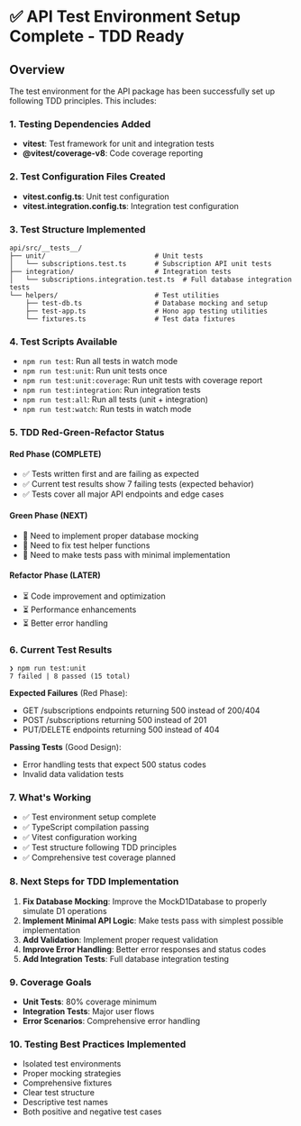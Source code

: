 # ✅ API Test Environment Setup Complete - TDD Ready

## Overview

The test environment for the API package has been successfully set up following TDD principles. This includes:

### 1. Testing Dependencies Added
- **vitest**: Test framework for unit and integration tests
- **@vitest/coverage-v8**: Code coverage reporting

### 2. Test Configuration Files Created
- **vitest.config.ts**: Unit test configuration
- **vitest.integration.config.ts**: Integration test configuration

### 3. Test Structure Implemented
```
api/src/__tests__/
├── unit/                           # Unit tests
│   └── subscriptions.test.ts       # Subscription API unit tests
├── integration/                    # Integration tests  
│   └── subscriptions.integration.test.ts  # Full database integration tests
└── helpers/                        # Test utilities
    ├── test-db.ts                  # Database mocking and setup
    ├── test-app.ts                 # Hono app testing utilities
    └── fixtures.ts                 # Test data fixtures
```

### 4. Test Scripts Available
- `npm run test`: Run all tests in watch mode
- `npm run test:unit`: Run unit tests once
- `npm run test:unit:coverage`: Run unit tests with coverage report
- `npm run test:integration`: Run integration tests
- `npm run test:all`: Run all tests (unit + integration)
- `npm run test:watch`: Run tests in watch mode

### 5. TDD Red-Green-Refactor Status

#### Red Phase (COMPLETE)
- ✅ Tests written first and are failing as expected
- ✅ Current test results show 7 failing tests (expected behavior)
- ✅ Tests cover all major API endpoints and edge cases

#### Green Phase (NEXT)
- 🔄 Need to implement proper database mocking
- 🔄 Need to fix test helper functions
- 🔄 Need to make tests pass with minimal implementation

#### Refactor Phase (LATER)
- ⏳ Code improvement and optimization
- ⏳ Performance enhancements
- ⏳ Better error handling

### 6. Current Test Results
```
❯ npm run test:unit
7 failed | 8 passed (15 total)
```

**Expected Failures** (Red Phase):
- GET /subscriptions endpoints returning 500 instead of 200/404
- POST /subscriptions returning 500 instead of 201
- PUT/DELETE endpoints returning 500 instead of 404

**Passing Tests** (Good Design):
- Error handling tests that expect 500 status codes
- Invalid data validation tests

### 7. What's Working
- ✅ Test environment setup complete
- ✅ TypeScript compilation passing
- ✅ Vitest configuration working
- ✅ Test structure following TDD principles
- ✅ Comprehensive test coverage planned

### 8. Next Steps for TDD Implementation
1. **Fix Database Mocking**: Improve the MockD1Database to properly simulate D1 operations
2. **Implement Minimal API Logic**: Make tests pass with simplest possible implementation
3. **Add Validation**: Implement proper request validation
4. **Improve Error Handling**: Better error responses and status codes
5. **Add Integration Tests**: Full database integration testing

### 9. Coverage Goals
- **Unit Tests**: 80% coverage minimum
- **Integration Tests**: Major user flows
- **Error Scenarios**: Comprehensive error handling

### 10. Testing Best Practices Implemented
- Isolated test environments
- Proper mocking strategies
- Comprehensive fixtures
- Clear test structure
- Descriptive test names
- Both positive and negative test cases